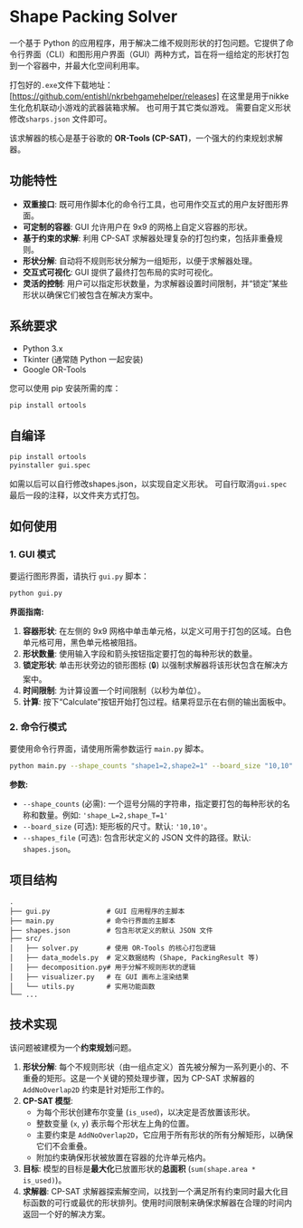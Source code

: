 # Shape Packing Solver

一个基于 Python 的应用程序，用于解决二维不规则形状的打包问题。它提供了命令行界面（CLI）和图形用户界面（GUI）两种方式，旨在将一组给定的形状打包到一个容器中，并最大化空间利用率。

打包好的`.exe`文件下载地址：[https://github.com/entishl/nkrbehgamehelper/releases]
在这里是用于nikke 生化危机联动小游戏的武器装箱求解。
也可用于其它类似游戏。
需要自定义形状修改`sharps.json` 文件即可。

该求解器的核心是基于谷歌的 **OR-Tools (CP-SAT)**，一个强大的约束规划求解器。

## 功能特性

- **双重接口**: 既可用作脚本化的命令行工具，也可用作交互式的用户友好图形界面。
- **可定制的容器**: GUI 允许用户在 9x9 的网格上自定义容器的形状。
- **基于约束的求解**: 利用 CP-SAT 求解器处理复杂的打包约束，包括非重叠规则。
- **形状分解**: 自动将不规则形状分解为一组矩形，以便于求解器处理。
- **交互式可视化**: GUI 提供了最终打包布局的实时可视化。
- **灵活的控制**: 用户可以指定形状数量，为求解器设置时间限制，并“锁定”某些形状以确保它们被包含在解决方案中。

## 系统要求

- Python 3.x
- Tkinter (通常随 Python 一起安装)
- Google OR-Tools

您可以使用 pip 安装所需的库：

```bash
pip install ortools
```

## 自编译

```bash
pip install ortools
pyinstaller gui.spec
```

如需以后可以自行修改shapes.json，以实现自定义形状。
可自行取消`gui.spec`最后一段的注释，以文件夹方式打包。

## 如何使用

### 1. GUI 模式

要运行图形界面，请执行 `gui.py` 脚本：

```bash
python gui.py
```

**界面指南:**

1. **容器形状**: 在左侧的 9x9 网格中单击单元格，以定义可用于打包的区域。白色单元格可用，黑色单元格被阻挡。
2. **形状数量**: 使用输入字段和箭头按钮指定要打包的每种形状的数量。
3. **锁定形状**: 单击形状旁边的锁形图标 (🔒) 以强制求解器将该形状包含在解决方案中。
4. **时间限制**: 为计算设置一个时间限制（以秒为单位）。
5. **计算**: 按下“Calculate”按钮开始打包过程。结果将显示在右侧的输出面板中。

### 2. 命令行模式

要使用命令行界面，请使用所需参数运行 `main.py` 脚本。

```bash
python main.py --shape_counts "shape1=2,shape2=1" --board_size "10,10"
```

**参数:**

- `--shape_counts` (必需): 一个逗号分隔的字符串，指定要打包的每种形状的名称和数量。例如: `'shape_L=2,shape_T=1'`
- `--board_size` (可选): 矩形板的尺寸。默认: `'10,10'`。
- `--shapes_file` (可选): 包含形状定义的 JSON 文件的路径。默认: `shapes.json`。

## 项目结构

```
.
├── gui.py              # GUI 应用程序的主脚本
├── main.py             # 命令行界面的主脚本
├── shapes.json         # 包含形状定义的默认 JSON 文件
├── src/
│   ├── solver.py       # 使用 OR-Tools 的核心打包逻辑
│   ├── data_models.py  # 定义数据结构 (Shape, PackingResult 等)
│   ├── decomposition.py# 用于分解不规则形状的逻辑
│   ├── visualizer.py   # 在 GUI 画布上渲染结果
│   └── utils.py        # 实用功能函数
└── ...
```

## 技术实现

该问题被建模为一个**约束规划**问题。

1. **形状分解**: 每个不规则形状（由一组点定义）首先被分解为一系列更小的、不重叠的矩形。这是一个关键的预处理步骤，因为 CP-SAT 求解器的 `AddNoOverlap2D` 约束是针对矩形工作的。
2. **CP-SAT 模型**:
    - 为每个形状创建布尔变量 (`is_used`)，以决定是否放置该形状。
    - 整数变量 (`x`, `y`) 表示每个形状左上角的位置。
    - 主要约束是 `AddNoOverlap2D`，它应用于所有形状的所有分解矩形，以确保它们不会重叠。
    - 附加约束确保形状被放置在容器的允许单元格内。
3. **目标**: 模型的目标是**最大化**已放置形状的**总面积** (`sum(shape.area * is_used)`)。
4. **求解器**: CP-SAT 求解器探索解空间，以找到一个满足所有约束同时最大化目标函数的可行或最优的形状排列。使用时间限制来确保求解器在合理的时间内返回一个好的解决方案。
